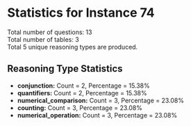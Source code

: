 # Statistics for Instance 74<br/>
Total number of questions: 13<br/>
Total number of tables: 3<br/>
Total 5 unique reasoning types are produced.<br/>
## Reasoning Type Statistics<br/>
- **conjunction:** Count = 2, Percentage = 15.38%<br/>
- **quantifiers:** Count = 2, Percentage = 15.38%<br/>
- **numerical_comparison:** Count = 3, Percentage = 23.08%<br/>
- **counting:** Count = 3, Percentage = 23.08%<br/>
- **numerical_operation:** Count = 3, Percentage = 23.08%<br/>
